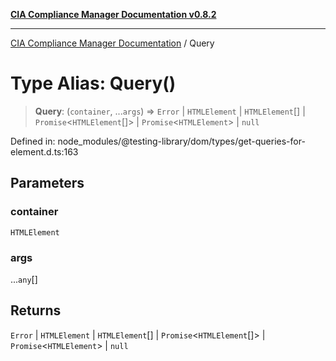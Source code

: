 [**CIA Compliance Manager Documentation v0.8.2**](../README.md)

***

[CIA Compliance Manager Documentation](../globals.md) / Query

# Type Alias: Query()

> **Query**: (`container`, ...`args`) => `Error` \| `HTMLElement` \| `HTMLElement`[] \| `Promise`\<`HTMLElement`[]\> \| `Promise`\<`HTMLElement`\> \| `null`

Defined in: node\_modules/@testing-library/dom/types/get-queries-for-element.d.ts:163

## Parameters

### container

`HTMLElement`

### args

...`any`[]

## Returns

`Error` \| `HTMLElement` \| `HTMLElement`[] \| `Promise`\<`HTMLElement`[]\> \| `Promise`\<`HTMLElement`\> \| `null`
